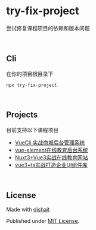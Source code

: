 # try-fix-project

尝试修复课程项目的依赖和版本问题

<br />

## Cli

在你的项目根目录下

```shell
npx try-fix-project
```

<br />

## Projects

目前支持以下课程项目

- [VueCli 实战商城后台管理系统](https://pc.dishait.cn/p/t_pc/goods_pc_detail/goods_detail/course_2XCmKpOFqilU8w3zCVM37dBNR8g)
- [vue-element在线教育后台系统](https://pc.dishait.cn/p/t_pc/goods_pc_detail/goods_detail/course_2XCmWS8wHNC7j3us9Nltg2DorBX)
- [Nuxt3+Vue3实战在线教育网站](https://pc.dishait.cn/p/t_pc/goods_pc_detail/goods_detail/course_2XCgEdbHmGaMTaVmHDmOsc1hWdC)
- [vue3+ts实战打造企业UI组件库](https://pc.dishait.cn/p/t_pc/goods_pc_detail/goods_detail/course_2bkgRIF8Rwr8DWFaDEqgaz79lJP)

<br />

## License

Made with [dishait](https://github.com/dishait)

Published under [MIT License](./LICENSE).

<br />
